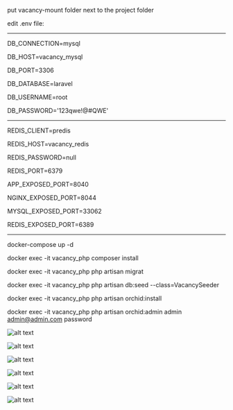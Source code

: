 put vacancy-mount folder next to the project folder

edit .env file:

-------------------------------------
DB_CONNECTION=mysql

DB_HOST=vacancy_mysql

DB_PORT=3306

DB_DATABASE=laravel

DB_USERNAME=root

DB_PASSWORD='123qwe!@#QWE'

-------------------------------------
REDIS_CLIENT=predis

REDIS_HOST=vacancy_redis

REDIS_PASSWORD=null

REDIS_PORT=6379

APP_EXPOSED_PORT=8040

NGINX_EXPOSED_PORT=8044

MYSQL_EXPOSED_PORT=33062

REDIS_EXPOSED_PORT=6389

--------------------------------------
docker-compose up -d

docker exec -it vacancy_php composer install

docker exec -it vacancy_php php artisan migrat

docker exec -it vacancy_php php artisan db:seed --class=VacancySeeder

docker exec -it vacancy_php php artisan orchid:install

docker exec -it vacancy_php php artisan orchid:admin admin admin@admin.com password


![alt text](https://s6.uupload.ir/files/screenshot_from_2023-08-31_17-54-46_kt3w.png?raw=true)

![alt text](https://s6.uupload.ir/files/screenshot_from_2023-08-31_17-55-01_wkn.png?raw=true)

![alt text](https://s6.uupload.ir/files/screenshot_from_2023-08-31_17-55-46_5zh7.png?raw=true)

![alt text](https://s6.uupload.ir/files/screenshot_from_2023-08-31_17-55-59_3zln.png?raw=true)

![alt text](https://s6.uupload.ir/files/screenshot_from_2023-08-31_17-56-13_fs58.png?raw=true)

![alt text](https://s6.uupload.ir/files/screenshot_from_2023-08-31_17-56-35_m4zx.png?raw=true)




